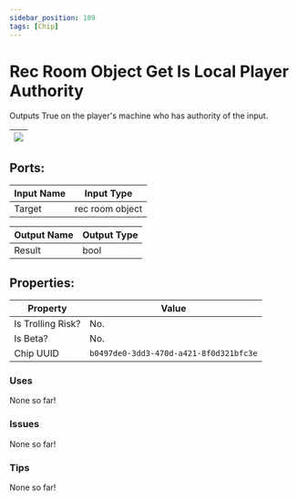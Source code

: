 ```yaml
---
sidebar_position: 109
tags: [Chip]
---
```


# Rec Room Object Get Is Local Player Authority


Outputs True on the player's machine who has authority of the input.

| ![](https://images-ext-2.discordapp.net/external/MPmIaQzlEPmgGWlgi-WxBBXt0Bjv_zWPkg1y1f_sy3s/https/www.recroomcircuits.com/image/circuit/absolute-value?width=206&height=108) |
|-----|

## Ports:

| Input Name | Input Type |
|-----------|-----------|
| Target | rec room object |

| Output Name | Output Type |
|-----------|-----------|
| Result | bool |

## Properties:

| Property  | Value |
|-------------------|-----------|
| Is Trolling Risk? | No. |
| Is Beta? | No. |
| Chip UUID | `b0497de0-3dd3-470d-a421-8f0d321bfc3e` |

### Uses
None so far!

### Issues
None so far!

### Tips
None so far!
